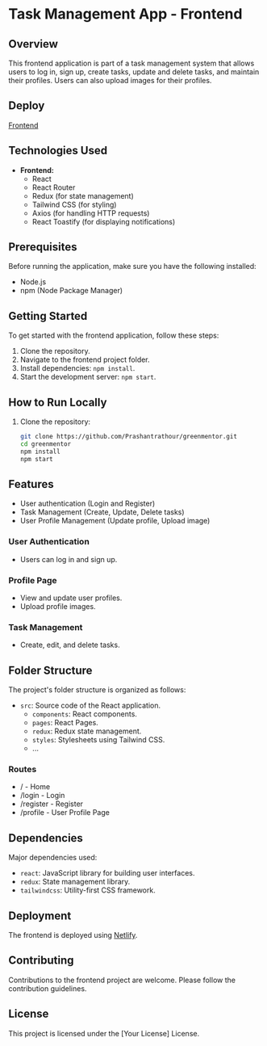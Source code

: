 # Task Management App - Frontend

## Overview

This frontend application is part of a task management system that allows users to log in, sign up, create tasks, update and delete tasks, and maintain their profiles. Users can also upload images for their profiles.
## Deploy
   [Frontend](https://greenmentor-app.netlify.app/)
## Technologies Used

- **Frontend:**
  - React
  - React Router
  - Redux (for state management)
  - Tailwind CSS (for styling)
  - Axios (for handling HTTP requests)
  - React Toastify (for displaying notifications)

## Prerequisites

Before running the application, make sure you have the following installed:

- Node.js
- npm (Node Package Manager)

## Getting Started

To get started with the frontend application, follow these steps:

1. Clone the repository.
2. Navigate to the frontend project folder.
3. Install dependencies: `npm install`.
4. Start the development server: `npm start`.
## How to Run Locally

1. Clone the repository:

   ```bash
   git clone https://github.com/Prashantrathour/greenmentor.git
   cd greenmentor
   npm install
   npm start


## Features
 - User authentication (Login and Register)
 - Task Management (Create, Update, Delete tasks)
 - User Profile Management (Update profile, Upload image)
### User Authentication

- Users can log in and sign up.

### Profile Page

- View and update user profiles.
- Upload profile images.

### Task Management

- Create, edit, and delete tasks.

## Folder Structure

The project's folder structure is organized as follows:

- `src`: Source code of the React application.
  - `components`: React components.
  - `pages`: React Pages.
  - `redux`: Redux state management.
  - `styles`: Stylesheets using Tailwind CSS.
  - ...
### Routes
  - / - Home
  - /login - Login
  - /register - Register
  - /profile - User Profile Page
## Dependencies

Major dependencies used:

- `react`: JavaScript library for building user interfaces.
- `redux`: State management library.
- `tailwindcss`: Utility-first CSS framework.

## Deployment

The frontend is deployed using [Netlify](https://greenmentor-app.netlify.app/).

## Contributing

Contributions to the frontend project are welcome. Please follow the contribution guidelines.

## License

This project is licensed under the [Your License] License.
